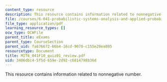 ```yaml
---
content_type: resource
description: This resource contains information related to nonnegative number.
file: /courses/6-041-probabilistic-systems-analysis-and-applied-probability-fall-2010/3486dbc45f5d659e2d92c6814798b36d_MIT6_041F10_quiz01_review.pdf
file_type: application/pdf
learning_resource_types: []
ocw_type: OCWFile
parent_title: eExams
parent_type: CourseSection
parent_uid: fa676672-66b4-16cd-9070-c155e20ea095
resourcetype: Document
title: MIT6_041F10_quiz01_review.pdf
uid: 3486dbc4-5f5d-659e-2d92-c6814798b36d
---
```

This resource contains information related to nonnegative number.

